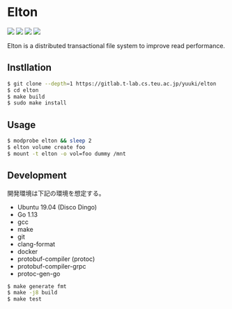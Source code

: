 # Elton
![](https://img.shields.io/github/license/elton-project/elton)
![](https://tokei.rs/b1/github/elton-project/elton?category=code)
![](https://img.shields.io/github/commit-activity/m/elton-project/elton)
![](https://img.shields.io/github/v/tag/elton-project/elton)

Elton is a distributed transactional file system to improve read performance.

## Instllation
```bash
$ git clone --depth=1 https://gitlab.t-lab.cs.teu.ac.jp/yuuki/elton
$ cd elton
$ make build
$ sudo make install
```

## Usage
```bash
$ modprobe elton && sleep 2
$ elton volume create foo
$ mount -t elton -o vol=foo dummy /mnt
```

## Development
開発環境は下記の環境を想定する。

- Ubuntu 19.04 (Disco Dingo)
- Go 1.13
- gcc
- make
- git
- clang-format
- docker
- protobuf-compiler (protoc)
- protobuf-compiler-grpc
- protoc-gen-go

```bash
$ make generate fmt
$ make -j8 build
$ make test
``` 
